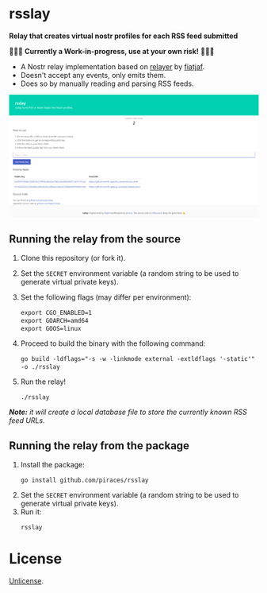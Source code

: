# rsslay
**Relay that creates virtual nostr profiles for each RSS feed submitted**

🚨🚨🚨 **Currently a Work-in-progress, use at your own risk!** 🚨🚨🚨


  - A Nostr relay implementation based on [relayer](https://github.com/fiatjaf/relayer/) by [fiatjaf](https://fiatjaf.com).
  - Doesn't accept any events, only emits them.
  - Does so by manually reading and parsing RSS feeds.

![Screenshot of main page](screenshot.png)

## Running the relay from the source

1. Clone this repository (or fork it).
2. Set the `SECRET` environment variable (a random string to be used to generate virtual private keys).
3. Set the following flags (may differ per environment):
    ```shell
    export CGO_ENABLED=1
    export GOARCH=amd64
    export GOOS=linux
    ```
4. Proceed to build the binary with the following command:
    ```shell
    go build -ldflags="-s -w -linkmode external -extldflags '-static'" -o ./rsslay
    ```

5. Run the relay!
    ```shell
    ./rsslay
    ```

_**Note:** it will create a local database file to store the currently known RSS feed URLs._

## Running the relay from the package

1. Install the package:
    ```shell
    go install github.com/piraces/rsslay
    ```
2. Set the `SECRET` environment variable (a random string to be used to generate virtual private keys).
3. Run it:
    ```shell
    rsslay
    ```
   

# License

[Unlicense](https://unlicense.org).

